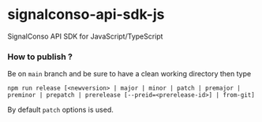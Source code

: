 # signalconso-api-sdk-js

SignalConso API SDK for JavaScript/TypeScript

### How to publish ?

Be on `main` branch and be sure to have a clean working directory then type

`npm run release [<newversion> | major | minor | patch | premajor | preminor | prepatch | prerelease [--preid=<prerelease-id>] | from-git]`

By default `patch` options is used.

